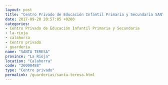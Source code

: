 ```yaml
---
layout: post
title: "Centro Privado de Educación Infantil Primaria y Secundaria SANTA TERESA"
date: 2017-09-20 20:57:05 +0200
categories:
- Centro Privado de Educación Infantil Primaria y Secundaria
- la-rioja
- calahorra
- Centro privado
- guarderia
name: "SANTA TERESA"
province: "La Rioja"
location: "Calahorra"
code: "26000488"
type: "Centro privado"
permalink: /guarderias/santa-teresa.html
---
```

